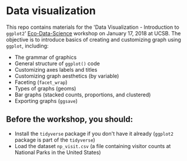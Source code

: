 # Data visualization

This repo contains materials for the 'Data Visualization - Introduction to `ggplot2`' [Eco-Data-Science](https://eco-data-science.github.io/) workshop on January 17, 2018 at UCSB. The objective is to introduce basics of creating and customizing graph using `ggplot`, including:

- The grammar of graphics
- General structure of `ggplot()` code
- Customizing axes labels and titles
- Customizing graph aesthetics (by variable)
- Faceting (`facet_wrap`)
- Types of graphs (geoms)
- Bar graphs (stacked counts, proportions, and clustered)
- Exporting graphs (`ggsave`)

## Before the workshop, you should:

- Install the `tidyverse` package if you don't have it already (`ggplot2` package is part of the `tidyverse`)
- Load the dataset `np_visit.csv` (a file containing visitor counts at National Parks in the United States)

